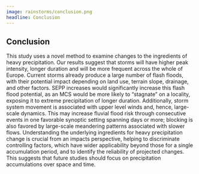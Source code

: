 ```yaml
---
image: rainstorms/conclusion.png
headline: Conclusion
---
```


## Conclusion

This study uses a novel method to examine changes to the ingredients of heavy precipitation. Our results suggest that storms will have higher peak intensity, longer duration and will be more frequent across the whole of Europe. Current storms already produce a large number of flash floods, with their potential impact depending on land use, terrain slope, drainage, and other factors. SEPP increases would significantly increase this flash flood potential, as an MCS would be more likely to “stagnate” on a locality, exposing it to extreme precipitation of longer duration. Additionally, storm system movement is associated with upper level winds and, hence, large-scale dynamics. This may increase fluvial flood risk through consecutive events in one favorable synoptic setting spanning days or more; blocking is also favored by large-scale meandering patterns associated with slower flows. Understanding the underlying ingredients for heavy precipitation change is crucial from an impacts perspective, helping to discriminate controlling factors, which have wider applicability beyond those for a single accumulation period, and to identify the reliability of projected changes. This suggests that future studies should focus on precipitation accumulations over space and time.

